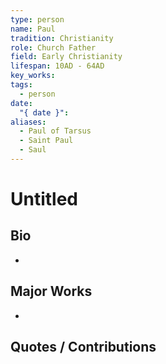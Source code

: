 ```yaml
---
type: person
name: Paul
tradition: Christianity
role: Church Father
field: Early Christianity
lifespan: 10AD - 64AD
key_works: 
tags:
  - person
date:
  "{ date }": 
aliases:
  - Paul of Tarsus
  - Saint Paul
  - Saul
---
```


# Untitled

## Bio
- 

## Major Works

- 

## Quotes / Contributions

> 

